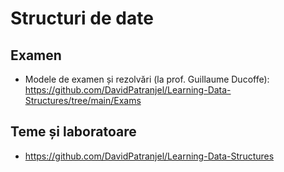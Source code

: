 # Structuri de date

## Examen

- Modele de examen și rezolvări (la prof. Guillaume Ducoffe): https://github.com/DavidPatranjel/Learning-Data-Structures/tree/main/Exams

## Teme și laboratoare

- https://github.com/DavidPatranjel/Learning-Data-Structures
